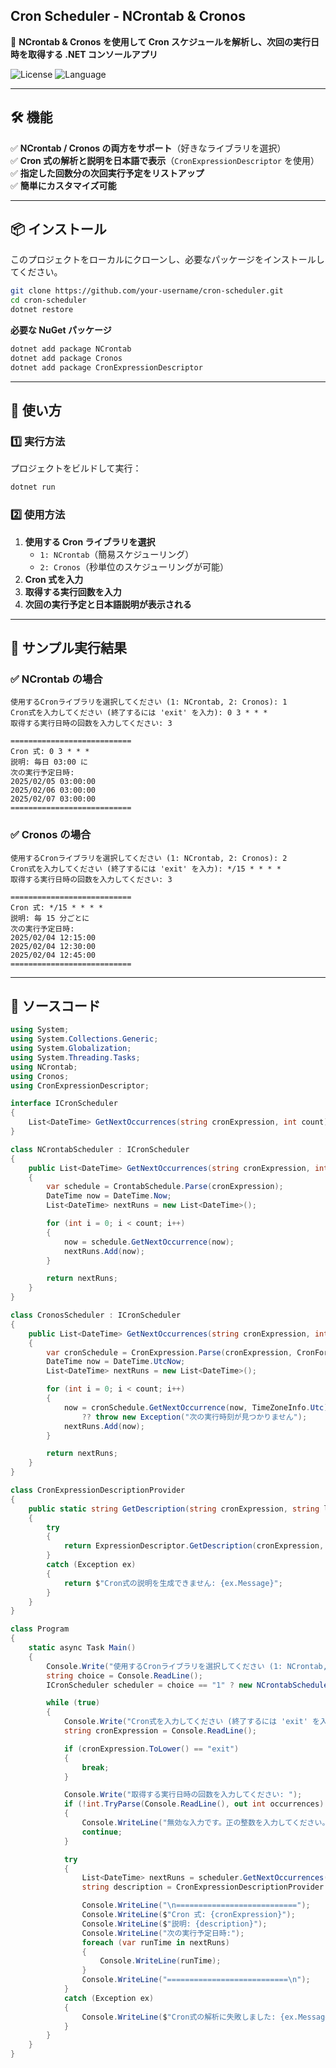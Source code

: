 ## **Cron Scheduler - NCrontab & Cronos**
📅 **NCrontab & Cronos を使用して Cron スケジュールを解析し、次回の実行日時を取得する .NET コンソールアプリ**

![License](https://img.shields.io/badge/license-MIT-blue.svg) ![Language](https://img.shields.io/badge/language-C%23-blue.svg)

---

## **🛠️ 機能**
✅ **NCrontab / Cronos の両方をサポート**（好きなライブラリを選択）  
✅ **Cron 式の解析と説明を日本語で表示**（`CronExpressionDescriptor` を使用）  
✅ **指定した回数分の次回実行予定をリストアップ**  
✅ **簡単にカスタマイズ可能**

---

## **📦 インストール**
このプロジェクトをローカルにクローンし、必要なパッケージをインストールしてください。

```sh
git clone https://github.com/your-username/cron-scheduler.git
cd cron-scheduler
dotnet restore
```

**必要な NuGet パッケージ**
```sh
dotnet add package NCrontab
dotnet add package Cronos
dotnet add package CronExpressionDescriptor
```

---

## **🚀 使い方**
### **1️⃣ 実行方法**
プロジェクトをビルドして実行：
```sh
dotnet run
```

### **2️⃣ 使用方法**
1. **使用する Cron ライブラリを選択**
   - `1: NCrontab`（簡易スケジューリング）
   - `2: Cronos`（秒単位のスケジューリングが可能）
2. **Cron 式を入力**
3. **取得する実行回数を入力**
4. **次回の実行予定と日本語説明が表示される**

---

## **📜 サンプル実行結果**
### **✅ NCrontab の場合**
```
使用するCronライブラリを選択してください (1: NCrontab, 2: Cronos): 1
Cron式を入力してください (終了するには 'exit' を入力): 0 3 * * *
取得する実行日時の回数を入力してください: 3

===========================
Cron 式: 0 3 * * *
説明: 毎日 03:00 に
次の実行予定日時:
2025/02/05 03:00:00
2025/02/06 03:00:00
2025/02/07 03:00:00
===========================
```

### **✅ Cronos の場合**
```
使用するCronライブラリを選択してください (1: NCrontab, 2: Cronos): 2
Cron式を入力してください (終了するには 'exit' を入力): */15 * * * *
取得する実行日時の回数を入力してください: 3

===========================
Cron 式: */15 * * * *
説明: 毎 15 分ごとに
次の実行予定日時:
2025/02/04 12:15:00
2025/02/04 12:30:00
2025/02/04 12:45:00
===========================
```

---

## **📝 ソースコード**
```csharp
using System;
using System.Collections.Generic;
using System.Globalization;
using System.Threading.Tasks;
using NCrontab;
using Cronos;
using CronExpressionDescriptor;

interface ICronScheduler
{
    List<DateTime> GetNextOccurrences(string cronExpression, int count);
}

class NCrontabScheduler : ICronScheduler
{
    public List<DateTime> GetNextOccurrences(string cronExpression, int count)
    {
        var schedule = CrontabSchedule.Parse(cronExpression);
        DateTime now = DateTime.Now;
        List<DateTime> nextRuns = new List<DateTime>();

        for (int i = 0; i < count; i++)
        {
            now = schedule.GetNextOccurrence(now);
            nextRuns.Add(now);
        }

        return nextRuns;
    }
}

class CronosScheduler : ICronScheduler
{
    public List<DateTime> GetNextOccurrences(string cronExpression, int count)
    {
        var cronSchedule = CronExpression.Parse(cronExpression, CronFormat.Standard);
        DateTime now = DateTime.UtcNow;
        List<DateTime> nextRuns = new List<DateTime>();

        for (int i = 0; i < count; i++)
        {
            now = cronSchedule.GetNextOccurrence(now, TimeZoneInfo.Utc) 
                ?? throw new Exception("次の実行時刻が見つかりません");
            nextRuns.Add(now);
        }

        return nextRuns;
    }
}

class CronExpressionDescriptionProvider
{
    public static string GetDescription(string cronExpression, string locale = "ja")
    {
        try
        {
            return ExpressionDescriptor.GetDescription(cronExpression, new Options { Locale = locale });
        }
        catch (Exception ex)
        {
            return $"Cron式の説明を生成できません: {ex.Message}";
        }
    }
}

class Program
{
    static async Task Main()
    {
        Console.Write("使用するCronライブラリを選択してください (1: NCrontab, 2: Cronos): ");
        string choice = Console.ReadLine();
        ICronScheduler scheduler = choice == "1" ? new NCrontabScheduler() : new CronosScheduler();

        while (true)
        {
            Console.Write("Cron式を入力してください (終了するには 'exit' を入力): ");
            string cronExpression = Console.ReadLine();

            if (cronExpression.ToLower() == "exit")
            {
                break;
            }

            Console.Write("取得する実行日時の回数を入力してください: ");
            if (!int.TryParse(Console.ReadLine(), out int occurrences) || occurrences <= 0)
            {
                Console.WriteLine("無効な入力です。正の整数を入力してください。");
                continue;
            }

            try
            {
                List<DateTime> nextRuns = scheduler.GetNextOccurrences(cronExpression, occurrences);
                string description = CronExpressionDescriptionProvider.GetDescription(cronExpression);

                Console.WriteLine("\n===========================");
                Console.WriteLine($"Cron 式: {cronExpression}");
                Console.WriteLine($"説明: {description}");
                Console.WriteLine("次の実行予定日時:");
                foreach (var runTime in nextRuns)
                {
                    Console.WriteLine(runTime);
                }
                Console.WriteLine("===========================\n");
            }
            catch (Exception ex)
            {
                Console.WriteLine($"Cron式の解析に失敗しました: {ex.Message}");
            }
        }
    }
}
